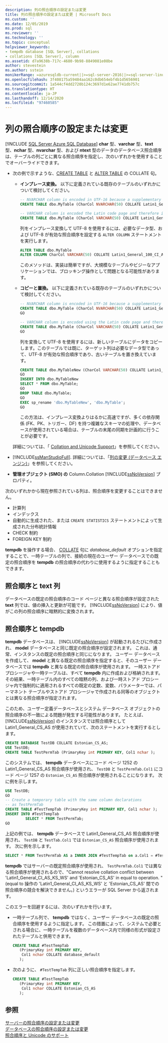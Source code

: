 ```yaml
---
description: 列の照合順序の設定または変更
title: 列の照合順序の設定または変更 | Microsoft Docs
ms.custom: ''
ms.date: 12/05/2019
ms.prod: sql
ms.reviewer: ''
ms.technology: ''
ms.topic: conceptual
helpviewer_keywords:
- tempdb database [SQL Server], collations
- collations [SQL Server], column
ms.assetid: d7a9638b-717c-4680-9b98-8849081e08be
author: stevestein
ms.author: sstein
monikerRange: =azuresqldb-current||>=sql-server-2016||>=sql-server-linux-2017||=azuresqldb-mi-current
ms.openlocfilehash: 3f408175a59484aa162c0db654ebf4b1d5656901
ms.sourcegitcommit: 1a544cf4dd2720b124c3697d1e62ae7741db757c
ms.translationtype: HT
ms.contentlocale: ja-JP
ms.lasthandoff: 12/14/2020
ms.locfileid: "97460585"
---
```

# <a name="set-or-change-the-column-collation"></a>列の照合順序の設定または変更
[!INCLUDE [SQL Server Azure SQL Database](../../includes/applies-to-version/sql-asdb.md)]
  **char** 型、**varchar** 型、**text** 型、**nchar** 型、**nvarchar** 型、および **ntext** 型のデータのデータベース照合順序は、テーブルの列ごとに異なる照合順序を指定し、次のいずれかを使用することでオーバーライドできます。  
  
-   次の例で示すような、[CREATE TABLE](../../t-sql/statements/create-table-transact-sql.md) と [ALTER TABLE](../../t-sql/statements/alter-table-transact-sql.md) の COLLATE 句。 

    -   **インプレース変換。** 以下に定義されている既存のテーブルのいずれかについて検討してください。

        ```sql
        -- NVARCHAR column is encoded in UTF-16 because a supplementary character enabled collation is used
        CREATE TABLE dbo.MyTable (CharCol NVARCHAR(50) COLLATE Latin1_General_100_CI_AI_SC);

        -- VARCHAR column is encoded the Latin code page and therefore is not Unicode capable
        CREATE TABLE dbo.MyTable (CharCol VARCHAR(50) COLLATE Latin1_General_100_CI_AI);
        ```

        列をインプレース変換して UTF-8 を使用するには、必要なデータ型、および UTF-8 が有効な照合順序を設定する `ALTER COLUMN` ステートメントを実行します。

        ```sql 
        ALTER TABLE dbo.MyTable 
        ALTER COLUMN CharCol VARCHAR(50) COLLATE Latin1_General_100_CI_AI_SC_UTF8
        ```

        このメソッドは、実装は簡単ですが、大規模なテーブルやビジーなアプリケーションでは、ブロッキング操作として問題となる可能性があります。

    -   **コピーと置換。** 以下に定義されている既存のテーブルのいずれかについて検討してください。

        ```sql
        -- NVARCHAR column is encoded in UTF-16 because a supplementary character enabled collation is used
        CREATE TABLE dbo.MyTable (CharCol NVARCHAR(50) COLLATE Latin1_General_100_CI_AI_SC);
        GO

        -- VARCHAR column is encoded using the Latin code page and therefore is not Unicode capable
        CREATE TABLE dbo.MyTable (CharCol VARCHAR(50) COLLATE Latin1_General_100_CI_AI);
        GO
        ```

        列を変換して UTF-8 を使用するには、新しいテーブルにデータをコピーします。このテーブルでは既に、ターゲット列は必要なデータ型であって、UTF-8 が有効な照合順序であり、古いテーブルを置き換えています。

        ```sql
        CREATE TABLE dbo.MyTableNew (CharCol VARCHAR(50) COLLATE Latin1_General_100_CI_AI_SC_UTF8);
        GO
        INSERT INTO dbo.MyTableNew 
        SELECT * FROM dbo.MyTable;
        GO
        DROP TABLE dbo.MyTable;
        GO
        EXEC sp_rename 'dbo.MyTableNew', 'dbo.MyTable';
        GO
        ```

        この方法は、インプレース変換よりはるかに高速ですが、多くの依存関係 (FK、PK、トリガー、DF) を持つ複雑なスキーマの処理や、データベースが使用されている場合は、テーブルの末尾の同期を計画的に行うことが必要です。
        
    詳細については、「 [Collation and Unicode Support](../../relational-databases/collations/collation-and-unicode-support.md)」を参照してください。
  
-   [!INCLUDE[ssManStudioFull](../../includes/ssmanstudiofull-md.md)]. 詳細については、「[列の変更 (データベース エンジン)](../../relational-databases/tables/modify-columns-database-engine.md#SSMSProcedure)」を参照してください。  
  
-   **管理オブジェクト (SMO) の** Column.Collation [!INCLUDE[ssNoVersion](../../includes/ssnoversion-md.md)] プロパティ。  
  
 次のいずれかから現在参照されている列は、照合順序を変更することはできません。  
  
-   計算列  
-   インデックス  
-   自動的に生成された、または `CREATE STATISTICS` ステートメントによって生成された分布統計情報  
-   CHECK 制約  
-   FOREIGN KEY 制約  
  
 **tempdb** を操作する場合、 [COLLATE](~/t-sql/statements/collations.md) 句に *database_default* オプションを指定することで、一時テーブルの列で、接続の現在のユーザー データベースでの既定の照合順序を **tempdb** の照合順序の代わりに使用するように指定することもできます。  
  
## <a name="collations-and-text-columns"></a>照合順序と text 列  
 データベースの既定の照合順序のコード ページと異なる照合順序が設定された **text** 列では、値の挿入と更新が可能です。 [!INCLUDE[ssNoVersion](../../includes/ssnoversion-md.md)] により、値がこの列の照合順序に暗黙的に変換されます。  
  
## <a name="collations-and-tempdb"></a>照合順序と tempdb  
 **tempdb** データベースは、 [!INCLUDE[ssNoVersion](../../includes/ssnoversion-md.md)] が起動されるたびに作成され、 **model** データベースと同じ既定の照合順序が設定されます。 これは、通常、インスタンスの既定の照合順序と同じになります。 ユーザー データベースを作成して、 **model** と異なる既定の照合順序を指定すると、そのユーザー データベースでは **tempdb** と異なる既定の照合順序が使用されます。 一時ストアド プロシージャや一時テーブルは、すべて **tempdb** 内に作成および格納されます。 その結果、一時テーブル内のすべての暗黙の列、および一時ストアド プロシージャ内で強制的に適用されるすべての既定の定数、変数、パラメーターでは、パーマネント テーブルやストアド プロシージャで作成される同等のオブジェクトとは異なる照合順序が指定されます。  
  
 このため、ユーザー定義データベースとシステム データベース オブジェクトの照合順序の不一致による問題が発生する可能性があります。 たとえば、 [!INCLUDE[ssNoVersion](../../includes/ssnoversion-md.md)] のインスタンスでは照合順序として Latin1_General_CS_AS が使用されていて、次のステートメントを実行するとします。  
  
```sql  
CREATE DATABASE TestDB COLLATE Estonian_CS_AS;  
USE TestDB;  
CREATE TABLE TestPermTab (PrimaryKey int PRIMARY KEY, Col1 nchar );  
```  
  
 このシステムでは、 **tempdb** データベースにコード ページ 1252 の Latin1_General_CS_AS 照合順序が使用され、 `TestDB` と `TestPermTab.Col1` にコード ページ 1257 の `Estonian_CS_AS` 照合順序が使用されることになります。 次に例を示します。  
  
```sql  
USE TestDB;  
GO  
-- Create a temporary table with the same column declarations  
-- as TestPermTab  
CREATE TABLE #TestTempTab (PrimaryKey int PRIMARY KEY, Col1 nchar );  
INSERT INTO #TestTempTab  
         SELECT * FROM TestPermTab;  
GO  
```  
  
 上記の例では、 **tempdb** データベースで Latin1_General_CS_AS 照合順序が使用され、 `TestDB` と `TestTab.Col1` では `Estonian_CS_AS` 照合順序が使用されます。 次に例を示します。  
  
```sql  
SELECT * FROM TestPermTab AS a INNER JOIN #TestTempTab on a.Col1 = #TestTempTab.Col1;  
```  
  
 **tempdb** ではサーバーの既定照合順序が使用され、 `TestPermTab.Col1` では異なる照合順序が使用されるので、"Cannot resolve collation conflict between 'Latin1_General_CI_AS_KS_WS' and 'Estonian_CS_AS' in equal to operation. " (equal to 操作の 'Latin1_General_CI_AS_KS_WS' と 'Estonian_CS_AS' 間での照合順序の競合を解決できません。) というエラーが SQL Server から返されます。  
  
 このエラーを回避するには、次のいずれかを行います。  
  
-   一時テーブル列で、 **tempdb** ではなく、ユーザー データベースの既定の照合順序を使用するように指定します。 この措置によって、システムで必要とされる場合に、一時テーブルを複数のデータベース内で同様の形式が設定されたテーブルと併用できます。  
  
    ```sql  
    CREATE TABLE #TestTempTab  
       (PrimaryKey int PRIMARY KEY,  
        Col1 nchar COLLATE database_default  
       );  
    ```  
  
-   次のように、 `#TestTempTab` 列に正しい照合順序を指定します。  
  
    ```sql  
    CREATE TABLE #TestTempTab  
       (PrimaryKey int PRIMARY KEY,  
        Col1 nchar COLLATE Estonian_CS_AS  
       );  
    ```  
  
## <a name="see-also"></a>参照  
 [サーバーの照合順序の設定または変更](../../relational-databases/collations/set-or-change-the-server-collation.md)   
 [データベースの照合順序の設定または変更](../../relational-databases/collations/set-or-change-the-database-collation.md)   
 [照合順序と Unicode のサポート](../../relational-databases/collations/collation-and-unicode-support.md)  
  
  
